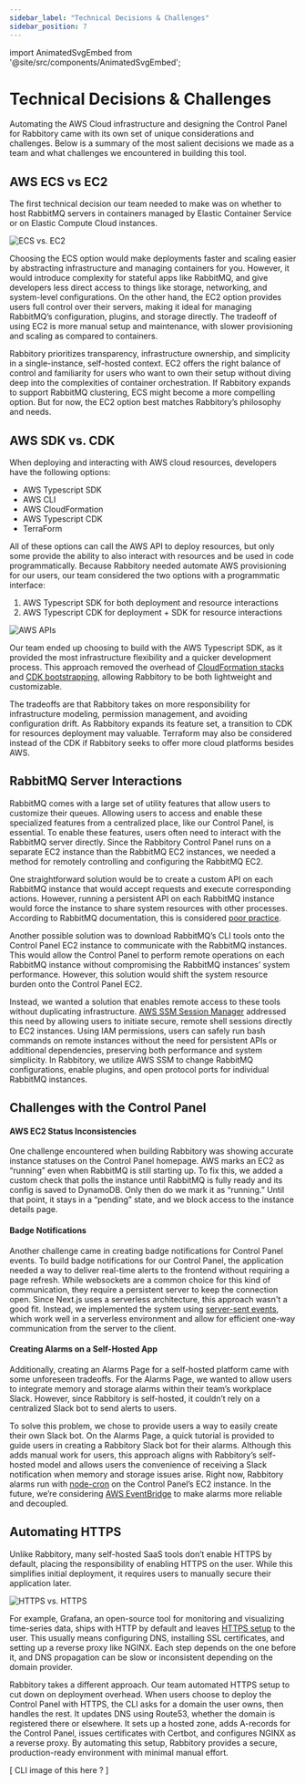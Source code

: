 ```yaml
---
sidebar_label: "Technical Decisions & Challenges"
sidebar_position: 7
---
```


import AnimatedSvgEmbed from '@site/src/components/AnimatedSvgEmbed';

# Technical Decisions & Challenges

Automating the AWS Cloud infrastructure and designing the Control Panel for Rabbitory came with its own set of unique considerations and challenges. Below is a summary of the most salient decisions we made as a team and what challenges we encountered in building this tool.

## AWS ECS vs EC2

The first technical decision our team needed to make was on whether to host RabbitMQ servers in containers managed by Elastic Container Service or on Elastic Compute Cloud instances.

![ECS vs. EC2](../static/img/ecs-vs-ec2.png)

Choosing the ECS option would make deployments faster and scaling easier by abstracting infrastructure and managing containers for you. However, it would introduce complexity for stateful apps like RabbitMQ, and give developers less direct access to things like storage, networking, and system-level configurations. On the other hand, the EC2 option provides users full control over their servers, making it ideal for managing RabbitMQ’s configuration, plugins, and storage directly. The tradeoff of using EC2 is more manual setup and maintenance, with slower provisioning and scaling as compared to containers.

Rabbitory prioritizes transparency, infrastructure ownership, and simplicity in a single-instance, self-hosted context. EC2 offers the right balance of control and familiarity for users who want to own their setup without diving deep into the complexities of container orchestration. If Rabbitory expands to support RabbitMQ clustering, ECS might become a more compelling option. But for now, the EC2 option best matches Rabbitory’s philosophy and needs.

## AWS SDK vs. CDK

When deploying and interacting with AWS cloud resources, developers have the following options:

- AWS Typescript SDK
- AWS CLI
- AWS CloudFormation
- AWS Typescript CDK
- TerraForm

All of these options can call the AWS API to deploy resources, but only some provide the ability to also interact with resources and be used in code programmatically. Because Rabbitory needed automate AWS provisioning for our users, our team considered the two options with a programmatic interface:

1. AWS Typescript SDK for both deployment and resource interactions
2. AWS Typescript CDK for deployment + SDK for resource interactions

![AWS APIs](../static/img/aws-apis.svg)

Our team ended up choosing to build with the AWS Typescript SDK, as it provided the most infrastructure flexibility and a quicker development process. This approach removed the overhead of <a href="https://docs.aws.amazon.com/AWSCloudFormation/latest/UserGuide/cloudformation-overview.html#cfn-concepts-stacks" target="_blank">CloudFormation stacks</a> and <a href="https://docs.aws.amazon.com/cdk/v2/guide/bootstrapping.html" target="_blank">CDK bootstrapping</a>, allowing Rabbitory to be both lightweight and customizable.

The tradeoffs are that Rabbitory takes on more responsibility for infrastructure modeling, permission management, and avoiding configuration drift. As Rabbitory expands its feature set, a transition to CDK for resources deployment may valuable. Terraform may also be considered instead of the CDK if Rabbitory seeks to offer more cloud platforms besides AWS.

## RabbitMQ Server Interactions

RabbitMQ comes with a large set of utility features that allow users to customize their queues. Allowing users to access and enable these specialized features from a centralized place, like our Control Panel, is essential. To enable these features, users often need to interact with the RabbitMQ server directly. Since the Rabbitory Control Panel runs on a separate EC2 instance than the RabbitMQ EC2 instances, we needed a method for remotely controlling and configuring the RabbitMQ EC2.

One straightforward solution would be to create a custom API on each RabbitMQ instance that would accept requests and execute corresponding actions. However, running a persistent API on each RabbitMQ instance would force the instance to share system resources with other processes. According to RabbitMQ documentation, this is considered <a href="https://www.rabbitmq.com/docs/production-checklist#storage-isolation" target="_blank">poor practice</a>.

Another possible solution was to download RabbitMQ’s CLI tools onto the Control Panel EC2 instance to communicate with the RabbitMQ instances. This would allow the Control Panel to perform remote operations on each RabbitMQ instance without compromising the RabbitMQ instances’ system performance. However, this solution would shift the system resource burden onto the Control Panel EC2.

<AnimatedSvgEmbed className="rabbitory-animation" svgName="ssm-communication.svg" altText="SSM Communication Animation" />

Instead, we wanted a solution that enables remote access to these tools without duplicating infrastructure. <a href="https://docs.aws.amazon.com/systems-manager/latest/userguide/what-is-systems-manager.html" target="_blank">AWS SSM Session Manager</a> addressed this need by allowing users to initiate secure, remote shell sessions directly to EC2 instances. Using IAM permissions, users can safely run bash commands on remote instances without the need for persistent APIs or additional dependencies, preserving both performance and system simplicity. In Rabbitory, we utilize AWS SSM to change RabbitMQ configurations, enable plugins, and open protocol ports for individual RabbitMQ instances.

## Challenges with the Control Panel

#### AWS EC2 Status Inconsistencies

One challenge encountered when building Rabbitory was showing accurate instance statuses on the Control Panel homepage. AWS marks an EC2 as “running” even when RabbitMQ is still starting up. To fix this, we added a custom check that polls the instance until RabbitMQ is fully ready and its config is saved to DynamoDB. Only then do we mark it as “running.” Until that point, it stays in a “pending” state, and we block access to the instance details page.

#### Badge Notifications

Another challenge came in creating badge notifications for Control Panel events. To build badge notifications for our Control Panel, the application needed a way to deliver real-time alerts to the frontend without requiring a page refresh. While websockets are a common choice for this kind of communication, they require a persistent server to keep the connection open. Since Next.js uses a serverless architecture, this approach wasn't a good fit. Instead, we implemented the system using <a href="https://developer.mozilla.org/en-US/docs/Web/API/Server-sent_events" target="_blank">server-sent events</a>, which work well in a serverless environment and allow for efficient one-way communication from the server to the client.

#### Creating Alarms on a Self-Hosted App

Additionally, creating an Alarms Page for a self-hosted platform came with some unforeseen tradeoffs. For the Alarms Page, we wanted to allow users to integrate memory and storage alarms within their team’s workplace Slack. However, since Rabbitory is self-hosted, it couldn’t rely on a centralized Slack bot to send alerts to users.

To solve this problem, we chose to provide users a way to easily create their own Slack bot. On the Alarms Page, a quick tutorial is provided to guide users in creating a Rabbitory Slack bot for their alarms. Although this adds manual work for users, this approach aligns with Rabbitory’s self-hosted model and allows users the convenience of receiving a Slack notification when memory and storage issues arise. Right now, Rabbitory alarms run with <a href="https://www.npmjs.com/package/node-cron" target="_blank">node-cron</a> on the Control Panel’s EC2 instance. In the future, we’re considering <a href="https://aws.amazon.com/eventbridge/" target="_blank">AWS EventBridge</a> to make alarms more reliable and decoupled.

## Automating HTTPS

Unlike Rabbitory, many self-hosted SaaS tools don’t enable HTTPS by default, placing the responsibility of enabling HTTPS on the user. While this simplifies initial deployment, it requires users to manually secure their application later.

![HTTPS vs. HTTPS](../static/img/http-vs-https.png)

For example, Grafana, an open-source tool for monitoring and visualizing time-series data, ships with HTTP by default and leaves <a href="https://grafana.com/docs/grafana/latest/setup-grafana/set-up-https/" target="_blank">HTTPS setup</a> to the user. This usually means configuring DNS, installing SSL certificates, and setting up a reverse proxy like NGINX. Each step depends on the one before it, and DNS propagation can be slow or inconsistent depending on the domain provider.

Rabbitory takes a different approach. Our team automated HTTPS setup to cut down on deployment overhead. When users choose to deploy the Control Panel with HTTPS, the CLI asks for a domain the user owns, then handles the rest. It updates DNS using Route53, whether the domain is registered there or elsewhere. It sets up a hosted zone, adds A-records for the Control Panel, issues certificates with Certbot, and configures NGINX as a reverse proxy. By automating this setup, Rabbitory provides a secure, production-ready environment with minimal manual effort.

[ CLI image of this here ? ]
